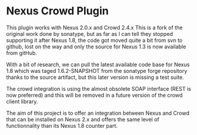 Nexus Crowd Plugin
==================

This plugin works with Nexus 2.0.x and Crowd 2.4.x
This is a fork of the original work done by sonatype, but as far as I can tell they stopped supporting it after Nexus 1.8, the code got moved quite a bit from svn to github, lost on the way and only the source for Nexus 1.3 is now available from gitHub.

With a bit of research, we can pull the latest available code base for Nexus 1.8 which was taged 1.6.2-SNAPSHOT from the sonatype forge repository thanks to the source artifact, but this later version is missing a test suite.

The crowd integration is using the almost obsolete SOAP interface (REST is now preferred) and this will be removed in a future version of the crowd client library.

The aim of this project is to offer an integration between Nexus and Crowd that can be installed on Nexus 2.x and offers the same level of functionnality than its Nexus 1.8 counter part.

